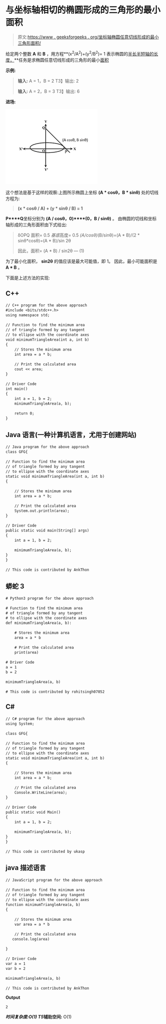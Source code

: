 # 与坐标轴相切的椭圆形成的三角形的最小面积

> 原文:[https://www . geeksforgeeks . org/坐标轴椭圆任意切线形成的最小三角形面积/](https://www.geeksforgeeks.org/minimum-area-of-the-triangle-formed-by-any-tangent-to-an-ellipse-with-the-coordinate-axes/)

给定两个整数 **A** 和 **B** ，用方程**(x<sup>2</sup>/A<sup>2</sup>)+(y<sup>2</sup>/B<sup>2</sup>)= 1 表示椭圆的[半长半短轴的长度，](https://www.geeksforgeeks.org/program-to-find-the-area-of-an-ellipse/)**任务是求椭圆任意切线形成的三角形的最小[面积](https://www.geeksforgeeks.org/how-to-find-the-area-of-a-triangle-using-javascript/)

**示例:**

> **输入:** A = 1，B = 2
> T3】输出: 2
> 
> **输入:** A = 2，B = 3
> T3】输出: 6

**进场:**

[![](img/0aff5db49f9ab636a0ba9ee7a3c8a889.png)](https://media.geeksforgeeks.org/wp-content/uploads/20210324160816/tangent-300x244.PNG)

这个想法是基于这样的观察:上图所示椭圆上坐标 **(A * cosθ，B * sinθ)** 处的切线方程为:

> **(x * cosθ / A) + (y * sinθ / B) = 1**

**P****Q**坐标分别为 **(A / cosθ，0)****(0，B / sinθ)** 。
由椭圆的切线和坐标轴形成的三角形面积由下式给出:

> δOPQ 面积= 0.5 *基底*高度= 0.5 *(A/cosθ)*(B/sinθ)=(A * B)/(2 * sinθ*cosθ)=(A * B)/sin 2θ
> 
> 因此，面积= (A * B) / sin2θ — (1)

为了最小化面积， **sin2θ** 的值应该是最大可能值，即 1。
因此，最小可能面积是 **A * B** 。

下面是上述方法的实现:

## C++

```
// C++ program for the above approach
#include <bits/stdc++.h>
using namespace std;

// Function to find the minimum area
// of triangle formed by any tangent
// to ellipse with the coordinate axes
void minimumTriangleArea(int a, int b)
{
    // Stores the minimum area
    int area = a * b;

    // Print the calculated area
    cout << area;
}

// Driver Code
int main()
{
    int a = 1, b = 2;
    minimumTriangleArea(a, b);

    return 0;
}
```

## Java 语言(一种计算机语言，尤用于创建网站)

```
// Java program for the above approach
class GFG{

// Function to find the minimum area
// of triangle formed by any tangent
// to ellipse with the coordinate axes
static void minimumTriangleArea(int a, int b)
{

    // Stores the minimum area
    int area = a * b;

    // Print the calculated area
    System.out.println(area);
}

// Driver Code
public static void main(String[] args)
{
    int a = 1, b = 2;

    minimumTriangleArea(a, b);
}
}

// This code is contributed by AnkThon
```

## 蟒蛇 3

```
# Python3 program for the above approach

# Function to find the minimum area
# of triangle formed by any tangent
# to ellipse with the coordinate axes
def minimumTriangleArea(a, b):

    # Stores the minimum area
    area = a * b

    # Print the calculated area
    print(area)

# Driver Code
a = 1
b = 2

minimumTriangleArea(a, b)

# This code is contributed by rohitsingh07052
```

## C#

```
// C# program for the above approach
using System;

class GFG{

// Function to find the minimum area
// of triangle formed by any tangent
// to ellipse with the coordinate axes
static void minimumTriangleArea(int a, int b)
{

    // Stores the minimum area
    int area = a * b;

    // Print the calculated area
    Console.WriteLine(area);
}

// Driver Code
public static void Main()
{
    int a = 1, b = 2;

    minimumTriangleArea(a, b);
}
}

// This code is contributed by ukasp
```

## java 描述语言

```
// JavaScript program for the above approach

// Function to find the minimum area
// of triangle formed by any tangent
// to ellipse with the coordinate axes
function minimumTriangleArea(a, b)
{

    // Stores the minimum area
    var area = a * b

    // Print the calculated area
   console.log(area)

}

// Driver Code
var a = 1
var b = 2

minimumTriangleArea(a, b)

// This code is contributed by AnkThon
```

**Output**

```
2
```

***时间复杂度:**O(1)*
T5**辅助空间:** O(1)
